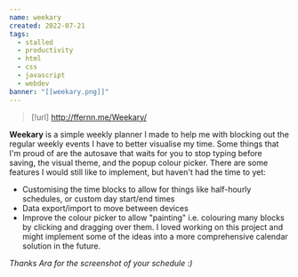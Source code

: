 ```yaml
---
name: weekary
created: 2022-07-21
tags:
  - stalled
  - productivity
  - html
  - css
  - javascript
  - webdev
banner: "[[weekary.png]]"
---
```

> [!url] http://ffernn.me/Weekary/

**Weekary** is a simple weekly planner I made to help me with blocking out the regular weekly events I have to better visualise my time. Some things that I'm proud of are the autosave that waits for you to stop typing before saving, the visual theme, and the popup colour picker. There are some features I would still like to implement, but haven't had the time to yet: 
- Customising the time blocks to allow for things like half-hourly schedules, or custom day start/end times
- Data export/import to move between devices
- Improve the colour picker to allow "painting" i.e. colouring many blocks by clicking and dragging over them.
I loved working on this project and might implement some of the ideas into a more comprehensive calendar solution in the future.

*Thanks Ara for the screenshot of your schedule :)*